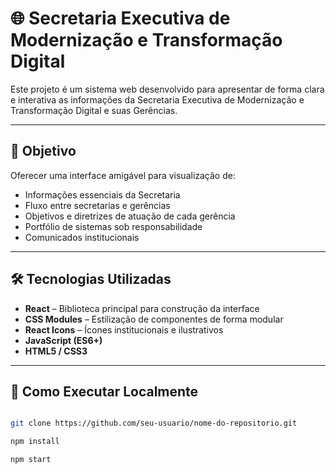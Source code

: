 # 🌐 Secretaria Executiva de Modernização e Transformação Digital

Este projeto é um sistema web desenvolvido para apresentar de forma clara e interativa as informações da Secretaria Executiva de Modernização e Transformação Digital e suas Gerências.

---

## 📌 Objetivo

Oferecer uma interface amigável para visualização de:

- Informações essenciais da Secretaria
- Fluxo entre secretarias e gerências
- Objetivos e diretrizes de atuação de cada gerência
- Portfólio de sistemas sob responsabilidade
- Comunicados institucionais

---

## 🛠️ Tecnologias Utilizadas

- **React** – Biblioteca principal para construção da interface
- **CSS Modules** – Estilização de componentes de forma modular
- **React Icons** – Ícones institucionais e ilustrativos
- **JavaScript (ES6+)**
- **HTML5 / CSS3**

---

## 🚀 Como Executar Localmente

```bash

git clone https://github.com/seu-usuario/nome-do-repositorio.git

npm install

npm start



